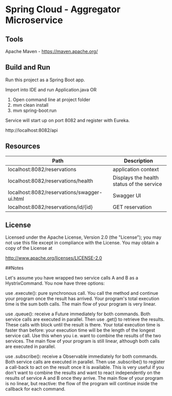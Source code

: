 # Spring Cloud - Aggregator Microservice



## Tools

Apache Maven - https://maven.apache.org/ 



## Build and Run 

Run this project as a Spring Boot app. 

Import into IDE and run Application.java OR 

1. Open command line at project folder 
2. mvn clean install
3. mvn spring-boot:run

Service will start up on port 8082 and register with Eureka.

http://localhost:8082/api



## Resources

| Path             | Description  |
|------------------|--------------|
| localhost:8082/reservations | application context |
| localhost:8082/reservations/health | Displays the health status of the service |
| localhost:8082/reservations/swagger-ui.html | Swagger UI |
| localhost:8082/reservations/id/{id} | GET reservation |



## License

Licensed under the Apache License, Version 2.0 (the "License"); you may not use this file except in compliance with the License. You may obtain a copy of the License at

http://www.apache.org/licenses/LICENSE-2.0



##Notes

Let's assume you have wrapped two service calls A and B as a HystrixCommand. You now have three options:

use .execute(): pure synchronous call. You call the method and continue your program once the result has arrived. Your program's total execution time is the sum both calls. The main flow of your program is very linear.

use .queue(): receive a Future immediately for both commands. Both service calls are executed in parallel. Then use .get() to retrieve the results. These calls with block until the result is there. Your total execution time is faster than before: your execution time will be the length of the longest service call. Use this when you i.e. want to combine the results of the two services. The main flow of your program is still linear, although both calls are executed in parallel.

use .subscribe(): receive a Observable immediately for both commands. Both service calls are executed in parallel. Then use .subscribe() to register a call-back to act on the result once it is available. This is very useful if you don't want to combine the results and want to react independently on the results of service A and B once they arrive. The main flow of your program is no linear, but reactive: the flow of the program will continue inside the callback for each command.